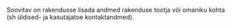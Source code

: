 Soovitav on rakendusse lisada andmed rakenduse tootja või omaniku kohta (sh
üldised- ja kasutajatoe kontaktandmed).

